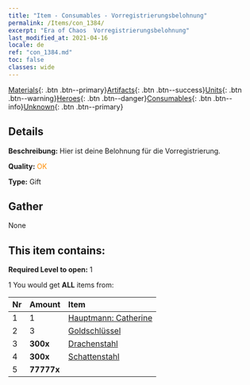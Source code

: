 ```yaml
---
title: "Item - Consumables - Vorregistrierungsbelohnung"
permalink: /Items/con_1384/
excerpt: "Era of Chaos  Vorregistrierungsbelohnung"
last_modified_at: 2021-04-16
locale: de
ref: "con_1384.md"
toc: false
classes: wide
---
```

 [Materials](/de/Items/){: .btn .btn--primary}[Artifacts](/de/Items/Artifacts/){: .btn .btn--success}[Units](/de/Items/Units/){: .btn .btn--warning}[Heroes](/de/Items/Heroes/){: .btn .btn--danger}[Consumables](/de/Items/Consumables/){: .btn .btn--info}[Unknown](/de/Items/Unknown/){: .btn .btn--primary}

## Details
 **Beschreibung:** Hier ist deine Belohnung für die Vorregistrierung.

 **Quality:** <span style="color: #FF8C00">OK</span>

 **Type:** Gift

## Gather

  None

## This item contains:

 **Required Level to open:** 1

 1 You would get **ALL** items  from:

  | Nr | Amount |     Item    |
  |:---|:-------|:------------|
  | 1 | 1 | [Hauptmann: Catherine](/de/Items/con_1029/) |  | 
  | 2 | 3 | [Goldschlüssel](/de/Items/con_783/) |  | 
  | 3 |  **300x** | [Drachenstahl](/de/Items/con_880/) |  | 
  | 4 |  **300x** | [Schattenstahl](/de/Items/con_881/) |  | 
  | 5 |  **77777x** | <i class="fas fa-coins"/> |  | 
